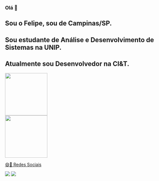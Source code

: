 
### Olá 👋

## Sou o Felipe, sou de Campinas/SP.
## Sou estudante de Análise e Desenvolvimento de Sistemas na UNIP.
## Atualmente sou Desenvolvedor na CI&T.

<div>
  <div>
    <a href="https://github.com/felipesilvapin">
    <img height="140em" src="https://github-readme-stats.vercel.app/api/top-langs/?username=felipesilvapin&layout=compact&langs_count=7&theme=dracula"/>
  </div>
  <div>
    <img height="140em" src="https://github-readme-stats.vercel.app/api?username=felipesilvapin&show_icons=true&theme=dracula&include_all_commits=true&count_private=false"/>
  </div>
</div>

😄💬 Redes Sociais
  
[<img src="https://img.shields.io/badge/linkedin-%230077B5.svg?&style=for-the-badge&logo=linkedin&logoColor=white" />](https://www.linkedin.com/in/felipesilvapin/) [<img src = "https://img.shields.io/badge/instagram-%23E4405F.svg?&style=for-the-badge&logo=instagram&logoColor=white">](https://www.instagram.com/felipesilvap_/) 



